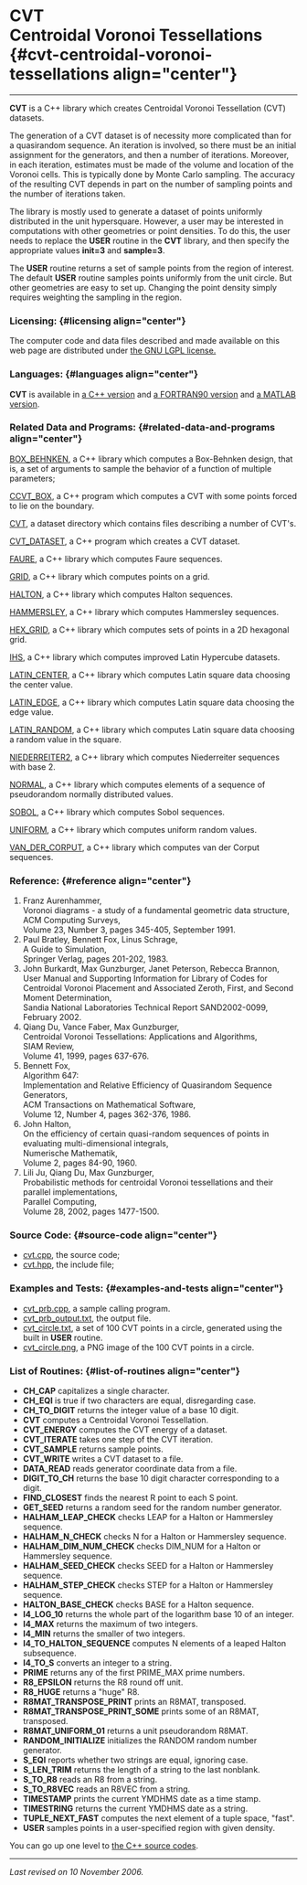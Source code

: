 CVT\
Centroidal Voronoi Tessellations {#cvt-centroidal-voronoi-tessellations align="center"}
================================

------------------------------------------------------------------------

**CVT** is a C++ library which creates Centroidal Voronoi Tessellation
(CVT) datasets.

The generation of a CVT dataset is of necessity more complicated than
for a quasirandom sequence. An iteration is involved, so there must be
an initial assignment for the generators, and then a number of
iterations. Moreover, in each iteration, estimates must be made of the
volume and location of the Voronoi cells. This is typically done by
Monte Carlo sampling. The accuracy of the resulting CVT depends in part
on the number of sampling points and the number of iterations taken.

The library is mostly used to generate a dataset of points uniformly
distributed in the unit hypersquare. However, a user may be interested
in computations with other geometries or point densities. To do this,
the user needs to replace the **USER** routine in the **CVT** library,
and then specify the appropriate values **init=3** and **sample=3**.

The **USER** routine returns a set of sample points from the region of
interest. The default **USER** routine samples points uniformly from the
unit circle. But other geometries are easy to set up. Changing the point
density simply requires weighting the sampling in the region.

### Licensing: {#licensing align="center"}

The computer code and data files described and made available on this
web page are distributed under [the GNU LGPL
license.](../../txt/gnu_lgpl.txt)

### Languages: {#languages align="center"}

**CVT** is available in [a C++ version](../../master/cvt/cvt.md) and
[a FORTRAN90 version](../../f_src/cvt/cvt.md) and [a MATLAB
version](../../m_src/cvt/cvt.md).

### Related Data and Programs: {#related-data-and-programs align="center"}

[BOX\_BEHNKEN](../../master/box_behnken/box_behnken.md), a C++
library which computes a Box-Behnken design, that is, a set of arguments
to sample the behavior of a function of multiple parameters;

[CCVT\_BOX](../../master/ccvt_box/ccvt_box.md), a C++ program which
computes a CVT with some points forced to lie on the boundary.

[CVT](../../datasets/cvt/cvt.md), a dataset directory which contains
files describing a number of CVT's.

[CVT\_DATASET](../../master/cvt_dataset/cvt_dataset.md), a C++
program which creates a CVT dataset.

[FAURE](../../master/faure/faure.md), a C++ library which computes
Faure sequences.

[GRID](../../master/grid/grid.md), a C++ library which computes
points on a grid.

[HALTON](../../master/halton/halton.md), a C++ library which computes
Halton sequences.

[HAMMERSLEY](../../master/hammersley/hammersley.md), a C++ library
which computes Hammersley sequences.

[HEX\_GRID](../../master/hex_grid/hex_grid.md), a C++ library which
computes sets of points in a 2D hexagonal grid.

[IHS](../../master/ihs/ihs.md), a C++ library which computes improved
Latin Hypercube datasets.

[LATIN\_CENTER](../../master/latin_center/latin_center.md), a C++
library which computes Latin square data choosing the center value.

[LATIN\_EDGE](../../master/latin_edge/latin_edge.md), a C++ library
which computes Latin square data choosing the edge value.

[LATIN\_RANDOM](../../master/latin_random/latin_random.md), a C++
library which computes Latin square data choosing a random value in the
square.

[NIEDERREITER2](../../master/niederreiter2/niederreiter2.md), a C++
library which computes Niederreiter sequences with base 2.

[NORMAL](../../master/normal/normal.md), a C++ library which computes
elements of a sequence of pseudorandom normally distributed values.

[SOBOL](../../master/sobol/sobol.md), a C++ library which computes
Sobol sequences.

[UNIFORM](../../master/uniform/uniform.md), a C++ library which
computes uniform random values.

[VAN\_DER\_CORPUT](../../master/van_der_corput/van_der_corput.md), a
C++ library which computes van der Corput sequences.

### Reference: {#reference align="center"}

1.  Franz Aurenhammer,\
    Voronoi diagrams - a study of a fundamental geometric data
    structure,\
    ACM Computing Surveys,\
    Volume 23, Number 3, pages 345-405, September 1991.
2.  Paul Bratley, Bennett Fox, Linus Schrage,\
    A Guide to Simulation,\
    Springer Verlag, pages 201-202, 1983.
3.  John Burkardt, Max Gunzburger, Janet Peterson, Rebecca Brannon,\
    User Manual and Supporting Information for Library of Codes for
    Centroidal Voronoi Placement and Associated Zeroth, First, and
    Second Moment Determination,\
    Sandia National Laboratories Technical Report SAND2002-0099,\
    February 2002.
4.  Qiang Du, Vance Faber, Max Gunzburger,\
    Centroidal Voronoi Tessellations: Applications and Algorithms,\
    SIAM Review,\
    Volume 41, 1999, pages 637-676.
5.  Bennett Fox,\
    Algorithm 647:\
    Implementation and Relative Efficiency of Quasirandom Sequence
    Generators,\
    ACM Transactions on Mathematical Software,\
    Volume 12, Number 4, pages 362-376, 1986.
6.  John Halton,\
    On the efficiency of certain quasi-random sequences of points in
    evaluating multi-dimensional integrals,\
    Numerische Mathematik,\
    Volume 2, pages 84-90, 1960.
7.  Lili Ju, Qiang Du, Max Gunzburger,\
    Probabilistic methods for centroidal Voronoi tessellations and their
    parallel implementations,\
    Parallel Computing,\
    Volume 28, 2002, pages 1477-1500.

### Source Code: {#source-code align="center"}

-   [cvt.cpp](cvt.cpp), the source code;
-   [cvt.hpp](cvt.hpp), the include file;

### Examples and Tests: {#examples-and-tests align="center"}

-   [cvt\_prb.cpp](cvt_prb.cpp), a sample calling program.
-   [cvt\_prb\_output.txt](cvt_prb_output.txt), the output file.
-   [cvt\_circle.txt](cvt_circle.txt), a set of 100 CVT points in a
    circle, generated using the built in **USER** routine.
-   [cvt\_circle.png](cvt_circle.png), a PNG image of the 100 CVT points
    in a circle.

### List of Routines: {#list-of-routines align="center"}

-   **CH\_CAP** capitalizes a single character.
-   **CH\_EQI** is true if two characters are equal, disregarding case.
-   **CH\_TO\_DIGIT** returns the integer value of a base 10 digit.
-   **CVT** computes a Centroidal Voronoi Tessellation.
-   **CVT\_ENERGY** computes the CVT energy of a dataset.
-   **CVT\_ITERATE** takes one step of the CVT iteration.
-   **CVT\_SAMPLE** returns sample points.
-   **CVT\_WRITE** writes a CVT dataset to a file.
-   **DATA\_READ** reads generator coordinate data from a file.
-   **DIGIT\_TO\_CH** returns the base 10 digit character corresponding
    to a digit.
-   **FIND\_CLOSEST** finds the nearest R point to each S point.
-   **GET\_SEED** returns a random seed for the random number generator.
-   **HALHAM\_LEAP\_CHECK** checks LEAP for a Halton or Hammersley
    sequence.
-   **HALHAM\_N\_CHECK** checks N for a Halton or Hammersley sequence.
-   **HALHAM\_DIM\_NUM\_CHECK** checks DIM\_NUM for a Halton or
    Hammersley sequence.
-   **HALHAM\_SEED\_CHECK** checks SEED for a Halton or Hammersley
    sequence.
-   **HALHAM\_STEP\_CHECK** checks STEP for a Halton or Hammersley
    sequence.
-   **HALTON\_BASE\_CHECK** checks BASE for a Halton sequence.
-   **I4\_LOG\_10** returns the whole part of the logarithm base 10 of
    an integer.
-   **I4\_MAX** returns the maximum of two integers.
-   **I4\_MIN** returns the smaller of two integers.
-   **I4\_TO\_HALTON\_SEQUENCE** computes N elements of a leaped Halton
    subsequence.
-   **I4\_TO\_S** converts an integer to a string.
-   **PRIME** returns any of the first PRIME\_MAX prime numbers.
-   **R8\_EPSILON** returns the R8 round off unit.
-   **R8\_HUGE** returns a "huge" R8.
-   **R8MAT\_TRANSPOSE\_PRINT** prints an R8MAT, transposed.
-   **R8MAT\_TRANSPOSE\_PRINT\_SOME** prints some of an R8MAT,
    transposed.
-   **R8MAT\_UNIFORM\_01** returns a unit pseudorandom R8MAT.
-   **RANDOM\_INITIALIZE** initializes the RANDOM random number
    generator.
-   **S\_EQI** reports whether two strings are equal, ignoring case.
-   **S\_LEN\_TRIM** returns the length of a string to the last
    nonblank.
-   **S\_TO\_R8** reads an R8 from a string.
-   **S\_TO\_R8VEC** reads an R8VEC from a string.
-   **TIMESTAMP** prints the current YMDHMS date as a time stamp.
-   **TIMESTRING** returns the current YMDHMS date as a string.
-   **TUPLE\_NEXT\_FAST** computes the next element of a tuple space,
    "fast".
-   **USER** samples points in a user-specified region with given
    density.

You can go up one level to [the C++ source codes](../cpp_src.md).

------------------------------------------------------------------------

*Last revised on 10 November 2006.*

